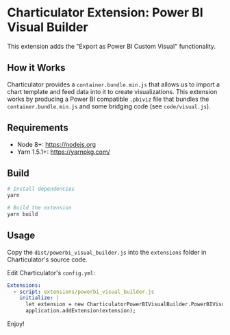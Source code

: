 Charticulator Extension: Power BI Visual Builder
====

This extension adds the "Export as Power BI Custom Visual" functionality.

## How it Works

Charticulator provides a `container.bundle.min.js` that allows us to import a chart template and feed data into it to create visualizations. This extension works by producing a Power BI compatible `.pbiviz` file that bundles the `container.bundle.min.js` and some bridging code (see `code/visual.js`).

## Requirements
* Node 8+: https://nodejs.org
* Yarn 1.5.1+: https://yarnpkg.com/

## Build

```bash
# Install dependencies
yarn

# Build the extension
yarn build
```

## Usage

Copy the `dist/powerbi_visual_builder.js` into the `extensions` folder in Charticulator's source code.

Edit Charticulator's `config.yml`:

```yaml
Extensions:
  - script: extensions/powerbi_visual_builder.js
    initialize: |
      let extension = new CharticulatorPowerBIVisualBuilder.PowerBIVisualBuilder('scripts/container.bundle.js');
      application.addExtension(extension);
```

Enjoy!